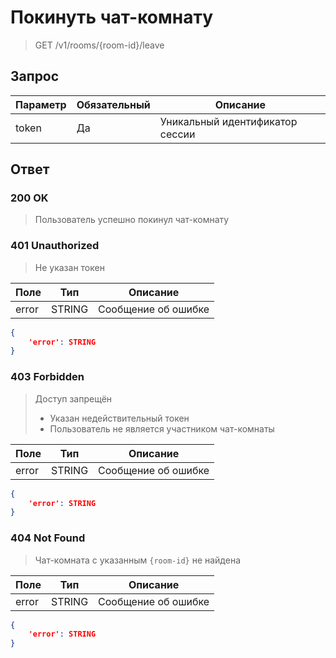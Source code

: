 # Покинуть чат-комнату
> GET /v1/rooms/{room-id}/leave

## Запрос

Параметр | Обязательный | Описание
-|-|-
token | Да | Уникальный идентификатор сессии

## Ответ

### 200 OK
> Пользователь успешно покинул чат-комнату

### 401 Unauthorized
> Не указан токен

Поле | Тип | Описание
-|-|-
error | STRING | Сообщение об ошибке

```json
{
    'error': STRING
}
```

### 403 Forbidden
> Доступ запрещён
> * Указан недействительный токен
> * Пользователь не является участником чат-комнаты

Поле | Тип | Описание
-|-|-
error | STRING | Сообщение об ошибке

```json
{
    'error': STRING
}
```

### 404 Not Found
> Чат-комната с указанным `{room-id}` не найдена

Поле | Тип | Описание
-|-|-
error | STRING | Сообщение об ошибке

```json
{
    'error': STRING
}
```
